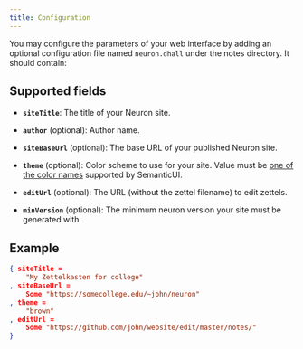 ```yaml
---
title: Configuration
---
```


You may configure the parameters of your web interface by adding an optional configuration file named `neuron.dhall` under the notes directory. It should contain:

## Supported fields

* **`siteTitle`**: The title of your Neuron site.

* **`author`** (optional): Author name.

* **`siteBaseUrl`** (optional): The base URL of your published Neuron site.

* **`theme`** (optional): Color scheme to use for your site. Value must be [one of the color names](https://semantic-ui.com/usage/theming.html#sitewide-defaults) supported by SemanticUI. 

* **`editUrl`** (optional): The URL (without the zettel filename) to edit zettels.

* **`minVersion`** (optional): The minimum neuron version your site must be generated with.


## Example 

```json
{ siteTitle =
    "My Zettelkasten for college"
, siteBaseUrl =
    Some "https://somecollege.edu/~john/neuron"
, theme =
    "brown"
, editUrl =
    Some "https://github.com/john/website/edit/master/notes/"
}
```

